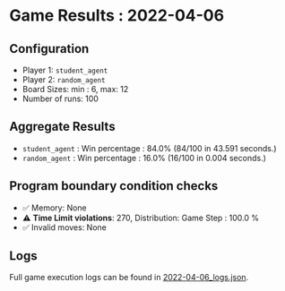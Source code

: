 
# Game Results : 2022-04-06


 ## Configuration 

 - Player 1: `student_agent`
 - Player 2: `random_agent`
 - Board Sizes: min : 6, max: 12
 - Number of runs: 100


 ## Aggregate Results 

 - `student_agent` : Win percentage : 84.0% (84/100 in 43.591 seconds.)
 - `random_agent` : Win percentage : 16.0% (16/100 in 0.004 seconds.)


 ## Program boundary condition checks 

 - :white_check_mark: Memory: None
 - :warning: **Time Limit violations**: 270, Distribution: Game Step : 100.0 %
 - :white_check_mark: Invalid moves: None


 ## Logs 

 Full game execution logs can be found in [2022-04-06_logs.json](2022-04-06_logs.json).


